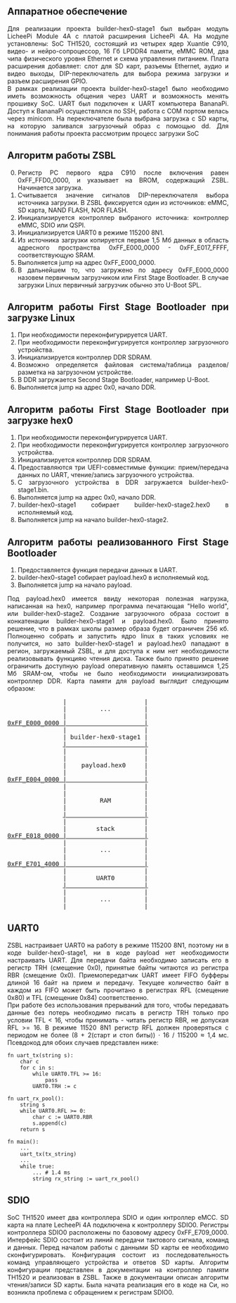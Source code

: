 <div style="text-align: justify;">

## Аппаратное обеспечение
Для реализации проекта builder-hex0-stage1 был выбран модуль LicheePi Module 4A с платой расширения LicheePi 4A. На модуле установлены: SoC TH1520, состоящий из четырех ядер Xuantie C910, видео- и нейро-сопроцессор, 16 Гб LPDDR4 памяти, eMMC ROM, два чипа физического уровня Ethernet и схема управления питанием. Плата расширения добавляет: слот для SD карт, разъемы Ethernet, аудио и видео выходы, DIP-переключатель для выбора режима загрузки и разъем расширения GPIO.  
В рамках реализации проекта builder-hex0-stage1 было необходимо иметь возможность общения через UART и возможность менять прошивку SoC. UART был подключен к UART компьютера BananaPi. Доступ к BananaPi осуществлялся по SSH, работа с COM портом велась через minicom. На переключателе была выбрана загрузка с SD карты, на которую заливался загрузочный образ с помощью dd.
Для понимания работы проекта рассмотрим процесс загрузки SoC
## Алгоритм работы ZSBL
0. Регистр PC первого ядра C910 после включения равен 0xFF_FFD0_0000, и указывает на BROM, содержащий ZSBL. Начинается загрузка.
1. Считывается значение сигналов DIP-переключателя выбора источника загрузки. В ZSBL фиксируется один из источников: eMMC, SD карта, NAND FLASH, NOR FLASH.
2. Инициализируется контроллер выбраного источника: контроллер eMMC, SDIO или QSPI.
3. Инициализируется UART0 в режиме 115200 8N1.
4. Из источника загрузки копируется первые 1,5 Мб данных в область адресного пространства 0xFF_E000_0000 - 0xFF_E017_FFFF, соответствующую SRAM.
5. Выполняется jump на адрес 0xFF_E000_0000.
6. В дальнейшем то, что загружено по адресу 0xFF_E000_0000 назовем первичным загрузчиком или First Stage Bootloader. В случае загрузки Linux первичный загрузчик обычно это U-Boot SPL.

## Алгоритм работы First Stage Bootloader при загрузке Linux
1. При необходимости переконфигурируется UART.
2. При необходимости переконфигурируется контроллер загрузочного устройства.
3. Инициализируется контроллер DDR SDRAM.
4. Возможно определяется файловая система/таблица разделов/разметка на загрузочном устройстве.
5. В DDR загружается Second Stage Bootloader, например U-Boot.
6. Выполняется jump на адрес 0x0, начало DDR.

## Алгоритм работы First Stage Bootloader при загрузке hex0
1. При необходимости переконфигурируется UART.
2. При необходимости переконфигурируется контроллер загрузочного устройства.
3. Инициализируется контроллер DDR SDRAM.
4. Предоставляются три UEFI-совместимые функции: прием/передача данных по UART, чтение/запись загрузочного устройства.
4. С загрузочного устройства в DDR загружается builder-hex0-stage1.bin.
5. Выполняется jump на адрес 0x0, начало DDR.
6. builder-hex0-stage1 собирает builder-hex0-stage2.hex0 в исполняемый код.
7. Выполняется jump на начало builder-hex0-stage2.

## Алгоритм работы реализованного First Stage Bootloader
1. Предоставляется функция передачи данных в UART.
2. builder-hex0-stage1 собирает payload.hex0 в исполняемый код.
3. Выполняется jump на начало payload.

Под payload.hex0 имеется ввиду некоторая полезная нагрузка, написанная на hex0, например программа печатающая "Hello world", или builder-hex0-stage2. Создание загрузочного образа состоит в конкатенации builder-hex0-stage1 и payload.hex0.
Было принято решение, что в рамках школы размер образа будет ограничен 256 кб. Полноценно собрать и запустить ядро linux в таких условиях не получится, но зато builder-hex0-stage1 и payload.hex0 пападают в регион, загружаемый ZSBL, и для доступа к ним нет необходимости реализовывать функцияю чтения диска.
Также было принято решение ограничить доступную payload оперативную память оставшимся 1,25 Мб SRAM-ом, чтобы не было необходимости инициализировать контроллер DDR. 
Карта памяти для payload выглядит следующим образом:
<pre>
               |                     |
               |         ...         |
               |                     |
<ins>0xFF_E000_0000 |                     |</ins>  
               |                     |
               | builder-hex0-stage1 |
               <ins>|                     |</ins>
               |                     |
               |                     |
               |    payload.hex0     |
               |                     |
<ins>0xFF_E004_0000 |                     |</ins>  
               |                     |
               |                     |
               |         RAM         |
               |                     |
               <ins>|                     |</ins>
               |                     |
               |        stack        |
<ins>0xFF_E018_0000 |                     |</ins>  
               |                     |
               |         ...         |
               |                     |
<ins>0xFF_E701_4000 |                     |</ins>  
               |                     |
               |        UART0        |
               <ins>|                     |</ins>
               |                     |
               |         ...         |
               |                     |
</pre>

## UART0
ZSBL настраивает UART0 на работу в режиме 115200 8N1, поэтому ни в коде builder-hex0-stage1, ни в коде payload нет необходимости настраивать UART. Для передачи байта необходимо записать его в регистр TRH (смещение 0x0), принятые байты читаются из регистра RBR (смещение 0x0). 
Приемопередатчик UART имеет FIFO буфферы длиной 16 байт на прием и передачу. Текущее количество байт в каждом из FIFO может быть прочитано в регистрах RFL (смещение 0x80) и TFL (смещение 0x84) соответственно.  
При работе без использования прерываний для того, чтобы передавать данные без потерь необходимо писать в регистр TRH только про условии TFL < 16, чтобы принимать - читать регистр RBR, не допуская RFL >= 16. В режиме 11520 8N1 регистр RFL должен проверяться с периодом не более (8 + 2(старт и стоп биты)) $\cdot$ 16 / 115200 $\approx$ 1,4 мс. Псевдокод для обоих случаев представлен ниже:
```
fn uart_tx(string s):
    char c
    for c in s:
        while UART0.TFL >= 16:
            pass
        UART0.TRH := c

fn uart_rx_pool():
    string s
    while UART0.RFL >= 0:
        char c := UART0.RBR
        s.append(c)
    return s

fn main():
    ...
    uart_tx(tx_string)
    ...
    while true:
        ... # 1.4 ms
        string rx_string := uart_rx_pool() 

```

## SDIO
SoC TH1520 имеет два контроллера SDIO и один кнтроллер eMCC. SD карта на плате LecheePi 4A подключена к контроллеру SDIO0. Регистры контроллера SDIO0 расположены по базовому адресу 0xFF_E709_0000. Интерфейс SDIO состоит из линий передачи тактового сигнала, команд и данных. Перед началом работы с данными SD карты ее необходимо сконфигурировать. Конфигурация состоит из последовательность команд управляющего устройства и ответов SD карты. Алгоритм конфигурации представлен в документации на контроллер памяти TH1520 и реализован в ZSBL. 
Также в документации описан алгоритм чтения/записи SD карты. Была начата реализация его в коде на Си, но возникла проблема с обращением к регистрам SDIO0.

</div>